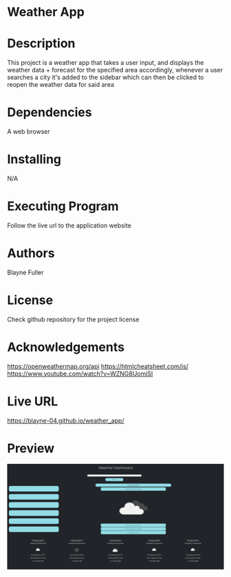 # Weather App 
# Description
This project is a weather app that takes a user input, and displays the weather data + forecast for the specified area accordingly, whenever a user searches a city it's added to the sidebar which can then be clicked to reopen the weather data for said area
# Dependencies
A web browser
# Installing 
N/A
# Executing Program
Follow the live url to the application website 
# Authors
Blayne Fuller
# License
Check github repository for the project license 
# Acknowledgements
https://openweathermap.org/api
https://htmlcheatsheet.com/js/
https://www.youtube.com/watch?v=WZNG8UomjSI
# Live URL
https://blayne-04.github.io/weather_app/
# Preview
![Demo](./assets/application_demo.png)
